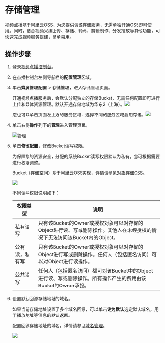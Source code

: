 # 存储管理

视频点播基于阿里云OSS，为您提供资源存储服务，无需单独开通OSS即可使用。同时，结合视频采编上传、存储、转码、剪辑制作、分发播放等其他功能，可快速完成视频服务搭建，简单易用。

## 操作步骤

1.  登录[视频点播控制台](https://vod.console.aliyun.com/)。

2.  在点播控制台左侧导航栏的**配置管理**区域。

3.  单击**媒资管理配置** \> **存储管理**，进入存储管理页面。

    开通视频点播服务后，会默认分配独立的存储Bucket，无需任何配置即可进行上传和媒体资源管理。默认开通存储地域为华东2（上海）。![](https://static-aliyun-doc.oss-accelerate.aliyuncs.com/assets/img/zh-CN/8733744061/p172485.png)

    您也可以单击页面左上方的服务区域，选择不同的服务区域启用存储。![](https://static-aliyun-doc.oss-accelerate.aliyuncs.com/assets/img/zh-CN/8733744061/p172486.png)

4.  单击右侧**操作**列下的**管理**进入管理页面。

    ![管理](https://static-aliyun-doc.oss-accelerate.aliyuncs.com/assets/img/zh-CN/9733744061/p173687.png)

5.  单击**修改配置**，修改Bucket读写权限。

    为保障您的资源安全，分配的系统Bucket读写权限默认为私有，您可根据需要进行权限调整。

    Bucket（存储空间）基于阿里云OSS实现，详情请参见[对象存储OSS](/intl.zh-CN/产品简介/什么是对象存储OSS.md)。

    ![](https://static-aliyun-doc.oss-accelerate.aliyuncs.com/assets/img/zh-CN/9733744061/p172487.png)

    不同读写权限说明如下：

    |权限类型|说明|
    |----|--|
    |私有读写|只有该Bucket的Owner或授权对象可以对存储的Object进行读、写或删除操作。其他人在未经授权的情况下无法访问该Bucket内的Object。|
    |公有读，私有写|只有该Bucket的Owner或授权对象可以对存储的Object进行写或删除操作。任何人（包括匿名访问）可以对Object进行读操作。|
    |公共读写|任何人（包括匿名访问）都可对该Bucket中的Object进行读、写或删除操作。所有操作产生的费用由该Bucket的Owner承担。|

6.  设置默认回源存储地址的域名。

    如果当前存储地址设置了多个域名回源，可以单击**设为默认**选定默认域名，用于播放地址等信息的默认返回。

    配置回源存储地址的域名，详情请参见[域名管理](/intl.zh-CN/控制台指南/域名管理/域名准入标准.md)。

    ![](https://static-aliyun-doc.oss-accelerate.aliyuncs.com/assets/img/zh-CN/9733744061/p172488.png)


